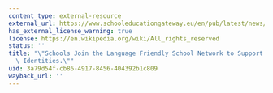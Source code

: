 ```yaml
---
content_type: external-resource
external_url: https://www.schooleducationgateway.eu/en/pub/latest/news/language-friendly-schools.htm
has_external_license_warning: true
license: https://en.wikipedia.org/wiki/All_rights_reserved
status: ''
title: "\"Schools Join the Language Friendly School Network to Support Students\u2019\
  \ Identities.\""
uid: 3a79d54f-cb86-4917-8456-404392b1c809
wayback_url: ''
---
```


